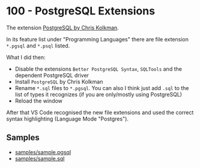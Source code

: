 # 100 - PostgreSQL Extensions

The extension [PostgreSQL by Chris Kolkman](https://marketplace.visualstudio.com/items?itemName=ckolkman.vscode-postgres).

In its feature list under "Programming Languages" there are file extension ```*.pgsql``` and ```*.psql``` listed.

What I did then:

- Disable the extensions ```Better PostgreSQL Syntax```, ```SQLTools``` and the dependent PostgreSQL driver
- Install ```PostgreSQL``` by Chris Kolkman
- Rename ```*.sql``` files to ```*.pgsql```. You can also I think just add ```.sql``` to the list of types it recognizes (if you are only/mostly using PostgreSQL)
- Reload the window

After that VS Code recognised the new file extensions and used the correct syntax highlighting (Language Mode "Postgres").

## Samples

- [samples/sample.pgsql](../../samples/sample.pgsql)
- [samples/sample.sql](../../samples/sample.sql)

